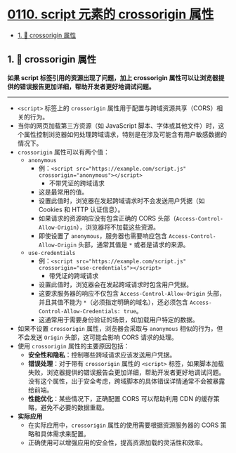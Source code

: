 # [0110. script 元素的 crossorigin 属性](https://github.com/Tdahuyou/TNotes.javascript/tree/main/notes/0110.%20script%20%E5%85%83%E7%B4%A0%E7%9A%84%20crossorigin%20%E5%B1%9E%E6%80%A7)

<!-- region:toc -->

- [1. 📒 crossorigin 属性](#1--crossorigin-属性)

<!-- endregion:toc -->

## 1. 📒 crossorigin 属性

**如果 script 标签引用的资源出现了问题，加上 crossorigin 属性可以让浏览器提供的错误报告更加详细，帮助开发者更好地调试问题。**

---

- `<script>` 标签上的 `crossorigin` 属性用于配置与跨域资源共享（CORS）相关的行为。
- 当你的网页加载第三方资源（如 JavaScript 脚本、字体或其他文件）时，这个属性控制浏览器如何处理跨域请求，特别是在涉及可能含有用户敏感数据的情况下。
- `crossorigin` 属性可以有两个值：
  - `anonymous`
    - 例：`<script src="https://example.com/script.js" crossorigin="anonymous"></script>`
      - 不带凭证的跨域请求
    - 这是最常用的值。
    - 设置此值时，浏览器在发起跨域请求时不会发送用户凭据（如 Cookies 和 HTTP 认证信息）。
    - 如果请求的资源响应没有包含正确的 CORS 头部（`Access-Control-Allow-Origin`），浏览器将不加载这些资源。
    - 即使设置了 `anonymous`，服务器也需要响应包含 `Access-Control-Allow-Origin` 头部，通常其值是 `*` 或者是请求的来源。
  - `use-credentials`
    - 例：`<script src="https://example.com/script.js" crossorigin="use-credentials"></script>`
      - 带凭证的跨域请求
    - 设置此值时，浏览器会在发起跨域请求时包含用户凭据。
    - 这要求服务器的响应不仅包含 `Access-Control-Allow-Origin` 头部，并且其值不能为 `*`（必须指定明确的域名），还必须包含 `Access-Control-Allow-Credentials: true`。
    - 这通常用于需要身份验证的场景，如加载用户特定的数据。
- 如果不设置 `crossorigin` 属性，浏览器会采取与 `anonymous` 相似的行为，但不会发送 `Origin` 头部，这可能会影响 CORS 请求的处理。
- 使用 `crossorigin` 属性的主要原因包括：
  - **安全性和隐私**：控制哪些跨域请求应该发送用户凭据。
  - **错误处理**：对于带有 `crossorigin` 属性的 `<script>` 标签，如果脚本加载失败，浏览器提供的错误报告会更加详细，帮助开发者更好地调试问题。没有这个属性，出于安全考虑，跨域脚本的具体错误详情通常不会被暴露给前端。
  - **性能优化**：某些情况下，正确配置 CORS 可以帮助利用 CDN 的缓存策略，避免不必要的数据重载。
- **实际应用**
  - 在实际应用中，`crossorigin` 属性的使用需要根据资源服务器的 CORS 策略和具体需求来配置。
  - 正确使用可以增强应用的安全性，提高资源加载的灵活性和效率。
